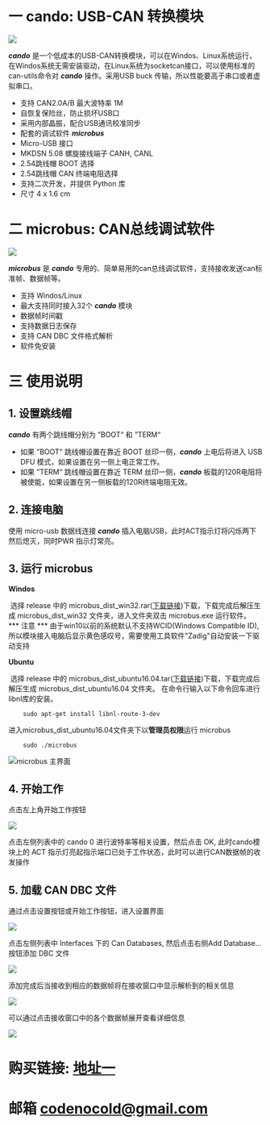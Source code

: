 # 一 cando: USB-CAN 转换模块

![](/doc/img/cando_4.JPG)

***cando*** 是一个低成本的USB-CAN转换模块，可以在Windos、Linux系统运行，在Windos系统无需安装驱动，在Linux系统为socketcan接口，可以使用标准的can-utils命令对 ***cando*** 操作。采用USB buck 传输，所以性能要高于串口或者虚拟串口。

- 支持 CAN2.0A/B 最大波特率 1M
- 自恢复保险丝，防止损坏USB口
- 采用内部晶振，配合USB通讯校准同步
- 配套的调试软件 ***microbus***
- Micro-USB 接口
- MKDSN 5.08 螺旋接线端子 CANH, CANL
- 2.54跳线帽 BOOT 选择
- 2.54跳线帽 CAN 终端电阻选择
- 支持二次开发，并提供 Python 库
- 尺寸 4 x 1.6 cm

# 二 microbus: CAN总线调试软件

![](/doc/img/microbus_7.png)

***microbus*** 是 ***cando*** 专用的、简单易用的can总线调试软件，支持接收发送can标准帧、数据帧等。
- 支持 Windos/Linux
- 最大支持同时接入32个 ***cando*** 模块
- 数据帧时间戳
- 支持数据日志保存
- 支持 CAN DBC 文件格式解析
- 软件免安装 

# 三 使用说明

## 1. 设置跳线帽

***cando*** 有两个跳线帽分别为 ”BOOT“ 和 ”TERM“

- 如果 ”BOOT“ 跳线帽设置在靠近 BOOT 丝印一侧，***cando*** 上电后将进入 USB DFU 模式，如果设置在另一侧上电正常工作。
- 如果 ”TERM“ 跳线帽设置在靠近 TERM 丝印一侧，***cando***  板载的120R电阻将被使能，如果设置在另一侧板载的120R终端电阻无效。

##  2. 连接电脑

使用 micro-usb 数据线连接 ***cando*** 插入电脑USB，此时ACT指示灯将闪烁两下然后熄灭，同时PWR 指示灯常亮。

## 3. 运行 microbus

**Windos**

​	选择 release 中的 microbus_dist_win32.rar([下载链接](https://github.com/codenocold/microbus/releases/download/v0.2.1/microbus_dist_win32.zip))下载，下载完成后解压生成 microbus_dist_win32 文件夹，进入文件夹双击 microbus.exe 运行软件。
*** 注意 *** 由于win10以前的系统默认不支持WCID(Windows Compatible ID), 所以模块接入电脑后显示黄色感叹号，需要使用工具软件"Zadig"自动安装一下驱动支持

**Ubuntu**

​	选择 release 中的 microbus_dist_ubuntu16.04.tar([下载链接](https://github.com/codenocold/microbus/releases/download/v0.2.1/microbus_dist_ubuntu16.04.tar))下载，下载完成后解压生成 microbus_dist_ubuntu16.04 文件夹。
​	在命令行输入以下命令回车进行libnl库的安装。

```shell
	sudo apt-get install libnl-route-3-dev
```
​	进入microbus_dist_ubuntu16.04文件夹下以**管理员权限**运行 microbus
```shell
	sudo ./microbus
```
![microbus 主界面](/doc/img/microbus_0.png)

## 4. 开始工作

点击左上角开始工作按钮

![](/doc/img/microbus_2.png)

点击左侧列表中的 cando 0 进行波特率等相关设置，然后点击 OK, 此时cando模块上的 ACT 指示灯亮起指示端口已处于工作状态，此时可以进行CAN数据帧的收发操作

## 5. 加载 CAN DBC 文件

通过点击设置按钮或开始工作按钮，进入设置界面

![](/doc/img/microbus_3.png)

点击左侧列表中 Interfaces 下的 Can Databases, 然后点击右侧Add Database... 按钮添加 DBC 文件

![](doc/img/microbus_4.png)

添加完成后当接收到相应的数据帧将在接收窗口中显示解析到的相关信息

![](/doc/img/microbus_6.png)

可以通过点击接收窗口中的各个数据帧展开查看详细信息

![](/doc/img/microbus_7.png)

# 购买链接: [地址一](https://item.taobao.com/item.htm?spm=a230r.1.14.59.330830e49N23XK&id=592036191992&ns=1&abbucket=1#detail)
# 邮箱 codenocold@gmail.com

